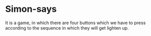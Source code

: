 # Simon-says
It is a game, in which there are four buttons which we have to press according to the sequence in which they will get lighten up.
